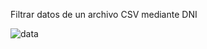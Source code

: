 Filtrar datos de un archivo CSV mediante DNI


![data](https://user-images.githubusercontent.com/105322427/211100813-3c0f14d1-03f7-4bc2-b662-e9ebcf351da5.jpg)
